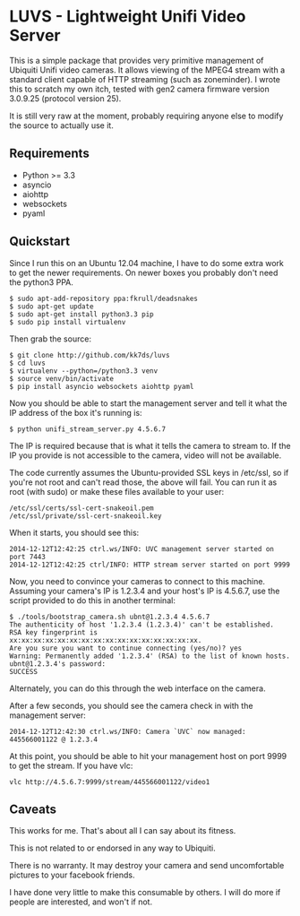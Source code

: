 LUVS - Lightweight Unifi Video Server
=====================================

This is a simple package that provides very primitive management of
Ubiquiti Unifi video cameras. It allows viewing of the MPEG4 stream
with a standard client capable of HTTP streaming (such as
zoneminder). I wrote this to scratch my own itch, tested with gen2
camera firmware version 3.0.9.25 (protocol version 25).

It is still very raw at the moment, probably requiring anyone else to
modify the source to actually use it.

Requirements
------------

* Python >= 3.3
* asyncio
* aiohttp
* websockets
* pyaml

Quickstart
----------

Since I run this on an Ubuntu 12.04 machine, I have to do some extra
work to get the newer requirements. On newer boxes you probably don't
need the python3 PPA.

    $ sudo apt-add-repository ppa:fkrull/deadsnakes
    $ sudo apt-get update
    $ sudo apt-get install python3.3 pip
    $ sudo pip install virtualenv 
 
Then grab the source:

    $ git clone http://github.com/kk7ds/luvs
    $ cd luvs
    $ virtualenv --python=/python3.3 venv
    $ source venv/bin/activate
    $ pip install asyncio websockets aiohttp pyaml

Now you should be able to start the management server and tell it what
the IP address of the box it's running is:

    $ python unifi_stream_server.py 4.5.6.7

The IP is required because that is what it tells the camera to stream
to. If the IP you provide is not accessible to the camera, video will
not be available.

The code currently assumes the Ubuntu-provided SSL keys in /etc/ssl,
so if you're not root and can't read those, the above will fail. You
can run it as root (with sudo) or make these files available to your
user:

    /etc/ssl/certs/ssl-cert-snakeoil.pem
    /etc/ssl/private/ssl-cert-snakeoil.key

When it starts, you should see this:

    2014-12-12T12:42:25 ctrl.ws/INFO: UVC management server started on port 7443
    2014-12-12T12:42:25 ctrl/INFO: HTTP stream server started on port 9999

Now, you need to convince your cameras to connect to this
machine. Assuming your camera's IP is 1.2.3.4 and your host's IP is
4.5.6.7, use the script provided to do this in another terminal:

    $ ./tools/bootstrap_camera.sh ubnt@1.2.3.4 4.5.6.7
    The authenticity of host '1.2.3.4 (1.2.3.4)' can't be established.
    RSA key fingerprint is xx:xx:xx:xx:xx:xx:xx:xx:xx:xx:xx:xx:xx:xx:xx:xx.
    Are you sure you want to continue connecting (yes/no)? yes
    Warning: Permanently added '1.2.3.4' (RSA) to the list of known hosts.
    ubnt@1.2.3.4's password:
    SUCCESS

Alternately, you can do this through the web interface on the camera.

After a few seconds, you should see the camera check in with the
management server:

    2014-12-12T12:42:30 ctrl.ws/INFO: Camera `UVC` now managed: 445566001122 @ 1.2.3.4

At this point, you should be able to hit your management host on port
9999 to get the stream. If you have vlc:

    vlc http://4.5.6.7:9999/stream/445566001122/video1

Caveats
-------

This works for me. That's about all I can say about its fitness.

This is not related to or endorsed in any way to Ubiquiti.

There is no warranty. It may destroy your camera and send
uncomfortable pictures to your facebook friends.

I have done very little to make this consumable by others. I will do
more if people are interested, and won't if not.
